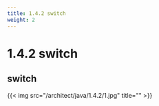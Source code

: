```yaml
---
title: 1.4.2 switch
weight: 2
---
```

# 1.4.2 switch
## switch
{{< img src="/architect/java/1.4.2/1.jpg" title="" >}}